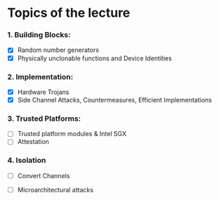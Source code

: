 # Topics of the lecture

### 1. Building Blocks:

- [x] Random number generators
- [x] Physically unclonable functions and Device Identities

### 2. Implementation:

- [x] Hardware Trojans
- [x] Side Channel Attacks, Countermeasures, Efficient Implementations

### 3. Trusted Platforms:

- [ ] Trusted platform modules & Intel SGX
- [ ] Attestation

### 4. Isolation

- [ ] Convert Channels
- [ ] Microarchitectural attacks

